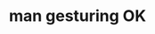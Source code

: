 ---
layout: smileys&emotion
title: man gesturing OK
emoji: man_gesturing_ok
permalink: 🙆‍♂️.html
image: assets/img/3moji/man_gesturing_ok.png
---